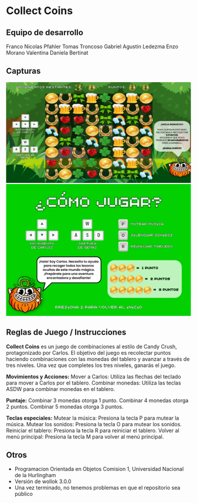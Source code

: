 # Collect Coins 

## Equipo de desarrollo

Franco Nicolas Pfahler
Tomas Troncoso
Gabriel Agustin Ledezma
Enzo Morano
Valentina Daniela Bertinat

## Capturas

![Partida](./assets/partida.jpg)
![Instrucciones](./assets/instrucciones.jpg)

## Reglas de Juego / Instrucciones

**Collect Coins** es un juego de combinaciones al estilo de Candy Crush, protagonizado por Carlos. El objetivo del juego es recolectar puntos haciendo combinaciones con las monedas del tablero y avanzar a través de tres niveles. Una vez que completes los tres niveles, ganarás el juego.

**Movimientos y Acciones:**
Mover a Carlos: Utiliza las flechas del teclado para mover a Carlos por el tablero.
Combinar monedas: Utiliza las teclas ASDW para combinar monedas en el tablero.

**Puntaje:**
Combinar 3 monedas otorga 1 punto.
Combinar 4 monedas otorga 2 puntos.
Combinar 5 monedas otorga 3 puntos.

**Teclas especiales:**
Mutear la música: Presiona la tecla P para mutear la música.
Mutear los sonidos: Presiona la tecla O para mutear los sonidos.
Reiniciar el tablero: Presiona la tecla R para reiniciar el tablero.
Volver al menú principal: Presiona la tecla M para volver al menú principal.


## Otros

- Programacion Orientada en Objetos Comision 1, Universidad Nacional de la Hurlingham
- Versión de wollok 3.0.0
- Una vez terminado, no tenemos problemas en que el repositorio sea público
